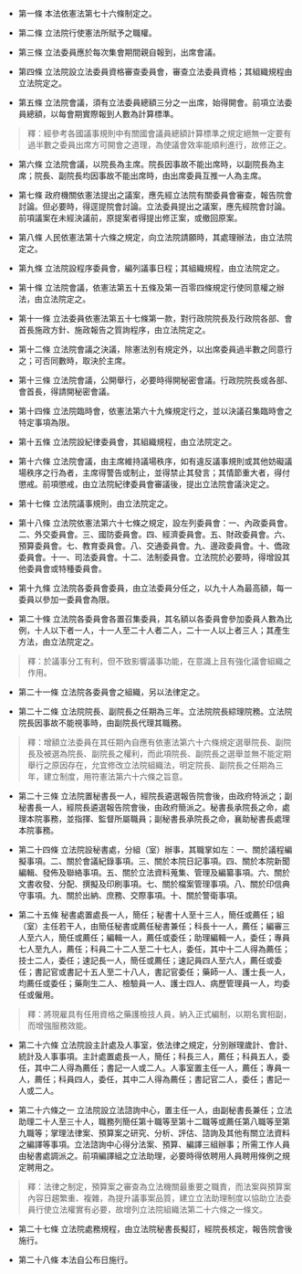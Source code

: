 * 第一條 本法依憲法第七十六條制定之。

* 第二條 立法院行使憲法所賦予之職權。

* 第三條 立法委員應於每次集會期間親自報到，出席會議。

* 第四條 立法院設立法委員資格審查委員會，審查立法委員資格；其組織規程由立法院定之。

* 第五條 立法院會議，須有立法委員總額三分之一出席，始得開會。前項立法委員總額，以每會期實際報到人數為計算標準。

> 釋：經參考各國議事規則中有關國會議員總額計算標準之規定絕無一定要有過半數之委員出席方可開會之道理，為使議會效率能順利進行，故修正之。

* 第六條 立法院會議，以院長為主席。院長因事故不能出席時，以副院長為主席；院長、副院長均因事故不能出席時，由出席委員互推一人為主席。

* 第七條 政府機關依憲法提出之議案，應先經立法院有關委員會審查，報告院會討論。但必要時，得逕提院會討論。立法委員提出之議案，應先經院會討論。前項議案在未經決議前，原提案者得提出修正案，或撤回原案。

* 第八條 人民依憲法第十六條之規定，向立法院請願時，其處理辦法，由立法院定之。

* 第九條 立法院設程序委員會，編列議事日程；其組織規程，由立法院定之。

* 第十條 立法院會議，依憲法第五十五條及第一百零四條規定行使同意權之辦法，由立法院定之。

* 第十一條 立法委員依憲法第五十七條第一款，對行政院院長及行政院各部、會首長施政方針、施政報告之質詢程序，由立法院定之。

* 第十二條 立法院會議之決議，除憲法別有規定外，以出席委員過半數之同意行之；可否同數時，取決於主席。

* 第十三條 立法院會議，公開舉行，必要時得開秘密會議。行政院院長或各部、會首長，得請開秘密會議。

* 第十四條 立法院臨時會，依憲法第六十九條規定行之，並以決議召集臨時會之特定事項為限。

* 第十五條 立法院設紀律委員會，其組織規程，由立法院定之。

* 第十六條 立法院會議，由主席維持議場秩序，如有違反議事規則或其他妨礙議場秩序之行為者，主席得警告或制止，並得禁止其發言；其情節重大者，得付懲戒。前項懲戒，由立法院紀律委員會審議後，提出立法院會議決定之。

* 第十七條 立法院議事規則，由立法院定之。

* 第十八條 立法院依憲法第六十七條之規定，設左列委員會：一、內政委員會。二、外交委員會。三、國防委員會。四、經濟委員會。五、財政委員會。六、預算委員會。七、教育委員會。八、交通委員會。九、邊政委員會。十、僑政委員會。十一、司法委員會。十二、法制委員會。立法院於必要時，得增設其他委員會或特種委員會。

* 第十九條 立法院各委員會委員，由立法委員分任之，以九十人為最高額，每一委員以參加一委員會為限。

* 第二十條 立法院各委員會各置召集委員，其名額以各委員會參加委員人數為比例，十人以下者一人，十一人至二十人者二人，二十一人以上者三人；其產生方法，由立法院定之。

> 釋：於議事分工有利，但不致影響議事功能，在意識上且有強化議會組織之作用。

* 第二十一條 立法院各委員會之組織，另以法律定之。

* 第二十二條 立法院院長、副院長之任期為三年。立法院院長綜理院務。立法院院長因事故不能視事時，由副院長代理其職務。

> 釋：增額立法委員在其任期內自應有依憲法第六十六條規定選舉院長、副院長及被選為院長、副院長之權利，而此項院長、副院長之選舉並無不能定期舉行之原因存在，允宜修改立法院組織法，明定院長、副院長之任期為三年，建立制度，用符憲法第六十六條之旨意。

* 第二十三條 立法院置秘書長一人，經院長遴選報告院會後，由政府特派之；副秘書長一人，經院長遴選報告院會後，由政府簡派之。秘書長承院長之命，處理本院事務，並指揮、監督所屬職員；副秘書長承院長之命，襄助秘書長處理本院事務。

* 第二十四條 立法院設秘書處，分組（室）辦事，其職掌如左：一、關於議程編擬事項。二、關於會議紀錄事項。三、關於本院日記事項。四、關於本院新聞編輯、發佈及聯絡事項。五、關於立法資料蒐集、管理及編纂事項。六、關於文書收發、分配、撰擬及印刷事項。七、關於檔案管理事項。八、關於印信典守事項。九、關於出納、庶務、交際事項。十、關於警衛事項。

* 第二十五條 秘書處置處長一人，簡任；秘書十人至十三人，簡任或薦任；組（室）主任若干人，由簡任秘書或薦任秘書兼任；科長十一人，薦任；編審三人至六人，簡任或薦任；編輯一人，薦任或委任；助理編輯一人，委任；專員七人至九人，薦任；科員二十二人至二十七人，委任，其中十二人得為薦任；技士二人，委任；速記長一人，簡任或薦任；速記員四人至六人，薦任或委任；書記官或書記十五人至二十八人，書記官委任；藥師一人、護士長一人，均薦任或委任；藥劑生二人、檢驗員一人、護士四人、病歷管理員一人，均委任或僱用。

> 釋：將現雇具有任用資格之藥護檢技人員，納入正式編制，以期名實相副，而增強服務效能。

* 第二十六條 立法院設主計處及人事室，依法律之規定，分別辦理歲計、會計、統計及人事事項。主計處置處長一人，簡任；科長三人，薦任；科員五人，委任，其中二人得為薦任；書記一人或二人。人事室置主任一人，薦任；專員一人，薦任；科員四人，委任，其中二人得為薦任；書記官二人，委任；書記一人或二人。

* 第二十六條之一 立法院設立法諮詢中心，置主任一人，由副秘書長兼任；立法助理二十人至三十人，職務列簡任第十職等至第十二職等或薦任第八職等至第九職等；掌理法律案、預算案之研究、分析、評估、諮詢及其他有關立法資料之編譯等事項。立法諮詢中心得分法案、預算、編譯三組辦事；所需工作人員由秘書處調派之。前項編譯組之立法助理，必要時得依聘用人員聘用條例之規定聘用之。

> 釋：法律之制定，預算案之審查為立法機關最重要之職責，而法案與預算案內容日趨繁重、複雜，為提升議事案品質，建立立法助理制度以協助立法委員行使立法權實有必要，故增列立法院組織法第二十六條之一條文。

* 第二十七條 立法院處務規程，由立法院秘書長擬訂，經院長核定，報告院會後施行。

* 第二十八條 本法自公布日施行。

